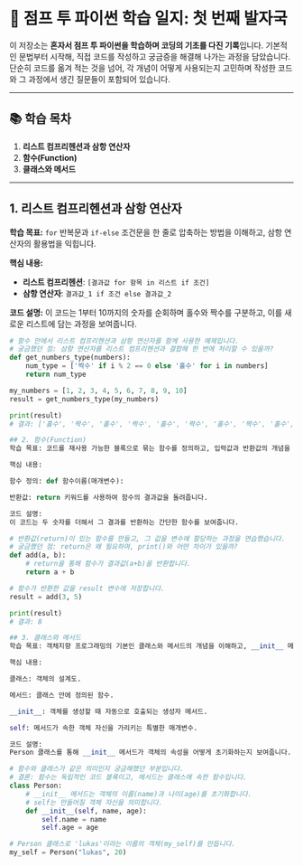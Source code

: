 # 🚀 점프 투 파이썬 학습 일지: 첫 번째 발자국

이 저장소는 **혼자서 점프 투 파이썬을 학습하며 코딩의 기초를 다진 기록**입니다. 기본적인 문법부터 시작해, 직접 코드를 작성하고 궁금증을 해결해 나가는 과정을 담았습니다. 단순히 코드를 옮겨 적는 것을 넘어, 각 개념이 어떻게 사용되는지 고민하며 작성한 코드와 그 과정에서 생긴 질문들이 포함되어 있습니다.

---

## 📚 학습 목차

1.  **리스트 컴프리헨션과 삼항 연산자**
2.  **함수(Function)**
3.  **클래스와 메서드**

---

## 1. 리스트 컴프리헨션과 삼항 연산자

**학습 목표:** `for` 반복문과 `if-else` 조건문을 한 줄로 압축하는 방법을 이해하고, 삼항 연산자의 활용법을 익힙니다.

**핵심 내용:**
* **리스트 컴프리헨션**: `[결과값 for 항목 in 리스트 if 조건]`
* **삼항 연산자**: `결과값_1 if 조건 else 결과값_2`

**코드 설명:**
이 코드는 1부터 10까지의 숫자를 순회하며 홀수와 짝수를 구분하고, 이를 새로운 리스트에 담는 과정을 보여줍니다.
```python
# 함수 안에서 리스트 컴프리헨션과 삼항 연산자를 함께 사용한 예제입니다.
# 궁금했던 점: 삼항 연산자를 리스트 컴프리헨션과 결합해 한 번에 처리할 수 있을까?
def get_numbers_type(numbers):
    num_type = ['짝수' if i % 2 == 0 else '홀수' for i in numbers]
    return num_type

my_numbers = [1, 2, 3, 4, 5, 6, 7, 8, 9, 10]
result = get_numbers_type(my_numbers)

print(result)
# 결과: ['홀수', '짝수', '홀수', '짝수', '홀수', '짝수', '홀수', '짝수', '홀수', '짝수']

## 2. 함수(Function)
학습 목표: 코드를 재사용 가능한 블록으로 묶는 함수를 정의하고, 입력값과 반환값의 개념을 이해합니다.

핵심 내용:

함수 정의: def 함수이름(매개변수):

반환값: return 키워드를 사용하여 함수의 결과값을 돌려줍니다.

코드 설명:
이 코드는 두 숫자를 더해서 그 결과를 반환하는 간단한 함수를 보여줍니다.

# 반환값(return)이 있는 함수를 만들고, 그 값을 변수에 할당하는 과정을 연습했습니다.
# 궁금했던 점: return은 왜 필요하며, print()와 어떤 차이가 있을까?
def add(a, b):
    # return을 통해 함수가 결과값(a+b)을 반환합니다.
    return a + b

# 함수가 반환한 값을 result 변수에 저장합니다.
result = add(3, 5)

print(result)
# 결과: 8

## 3. 클래스와 메서드
학습 목표: 객체지향 프로그래밍의 기본인 클래스와 메서드의 개념을 이해하고, __init__ 메서드의 역할을 배웁니다.

핵심 내용:

클래스: 객체의 설계도.

메서드: 클래스 안에 정의된 함수.

__init__: 객체를 생성할 때 자동으로 호출되는 생성자 메서드.

self: 메서드가 속한 객체 자신을 가리키는 특별한 매개변수.

코드 설명:
Person 클래스를 통해 __init__ 메서드가 객체의 속성을 어떻게 초기화하는지 보여줍니다.

# 함수와 클래스가 같은 의미인지 궁금해했던 부분입니다.
# 결론: 함수는 독립적인 코드 블록이고, 메서드는 클래스에 속한 함수입니다.
class Person:
    # __init__ 메서드는 객체의 이름(name)과 나이(age)를 초기화합니다.
    # self는 만들어질 객체 자신을 의미합니다.
    def __init__(self, name, age):
        self.name = name
        self.age = age

# Person 클래스로 'lukas'이라는 이름의 객체(my_self)를 만듭니다.
my_self = Person("lukas", 20)
